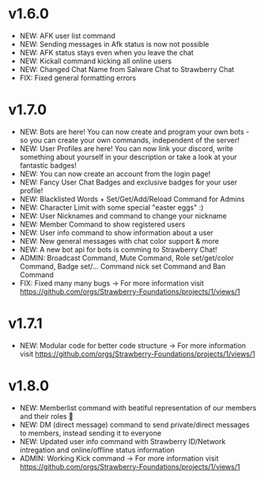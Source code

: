 # v1.6.0
- NEW: AFK user list command
- NEW: Sending messages in Afk status is now not possible
- NEW: AFK status stays even when you leave the chat
- NEW: Kickall command kicking all online users
- NEW: Changed Chat Name from Salware Chat to Strawberry Chat
- FIX: Fixed general formatting errors

# v1.7.0
- NEW: Bots are here!
       You can now create and program your own bots - so
       you can create your own commands, independent of the server! 
- NEW: User Profiles are here! You can now link your discord, write something 
       about yourself in your description or take a look at your fantastic badges!
- NEW: You can now create an account from the login page!
- NEW: Fancy User Chat Badges and exclusive badges for your user profile!
- NEW: Blacklisted Words + Set/Get/Add/Reload Command for Admins
- NEW: Character Limit with some special "easter eggs" :)
- NEW: User Nicknames and command to change your nickname
- NEW: Member Command to show registered users
- NEW: User info command to show information about a user
- NEW: New general messages with chat color support & more
- NEW: A new bot api for bots is comming to Strawberry Chat!
- ADMIN: Broadcast Command, Mute Command, Role set/get/color Command, Badge set/... Command nick set Command and Ban Command
- FIX: Fixed many many bugs
-> For more information visit https://github.com/orgs/Strawberry-Foundations/projects/1/views/1

# v1.7.1
- NEW: Modular code for better code structure
-> For more information visit https://github.com/orgs/Strawberry-Foundations/projects/1/views/1

# v1.8.0
- NEW: Memberlist command with beatiful representation of our members and their roles 🌟
- NEW: DM (direct message) command to send private/direct messages to members, instead sending it to everyone
- NEW: Updated user info command with Strawberry ID/Network intregation and online/offline status information
- ADMIN: Working Kick command
-> For more information visit https://github.com/orgs/Strawberry-Foundations/projects/1/views/1